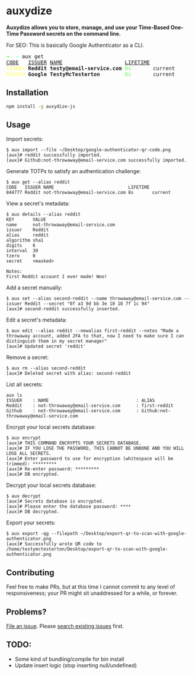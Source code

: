 # auxydize

**Auxydize allows you to store, manage, and use your Time-Based One-Time Password secrets on the command line.**

For SEO: This is basically Google Authenticator as a CLI.

<pre><font color="#55FF55"><b>➜  </b></font><font color="#55FFFF"><b>~</b></font> aux get
<u style="text-decoration-style:single">CODE</u>   <u style="text-decoration-style:single">ISSUER</u> <u style="text-decoration-style:single">NAME</u>                    <u style="text-decoration-style:single">LIFETIME</u>        
<font color="#FFFF55">123062</font> <b>Reddit</b> <b>testy@email-service.com</b> <font color="#55FF55">8s</font>       current
<font color="#FFFF55">012415</font> <b>Google</b> <b>TestyMcTesterton</b>        <font color="#55FF55">8s</font>       current
</pre>

## Installation

```sh
npm install -g auxydize-js
```

## Usage

Import secrets:

```
$ aux import --file ~/Desktop/google-authenticator-qr-code.png
[aux]# reddit successfully imported.
[aux]# Github:not-throwaway@email-service.com successfully imported.
```

Generate TOTPs to satisfy an authentication challenge:

```
$ aux get --alias reddit
CODE   ISSUER NAME                            LIFETIME
844777 Reddit not-throwaway@email-service.com 8s       current
```

View a secret's metadata:

```
$ aux details --alias reddit
KEY       VALUE
name      not-throwaway@email-service.com
issuer    Reddit
alias     reddit
algorithm sha1
digits    6
interval  30
tzero     0
secret    <masked>

Notes:
First Reddit account I ever made! Woo!
```

Add a secret manually:

```
$ aux set --alias second-reddit --name throwaway@email-service.com --issuer Reddit --secret "0f a3 9d bb 3e 10 18 7f 1c 94"
[aux]# second-reddit successfully inserted.
```

Edit a secret's metadata:

```
$ aux edit --alias reddit --newalias first-reddit --notes "Made a throwaway account, added 2FA to that, now I need to make sure I can distinguish them in my secret manager"
[aux]# Updated secret 'reddit'
```

Remove a secret:

```
$ aux rm --alias second-reddit
[aux]# Deleted secret with alias: second-reddit
```

List all secrets:

```
aux ls
ISSUER    : NAME                                 : ALIAS
Reddit    : not-throwaway@email-service.com      : first-reddit
Github    : not-throwaway@email-service.com      : Github:not-throwaway@email-service.com
```

Encrypt your local secrets database:

```
$ aux encrypt
[aux]# THIS COMMAND ENCRYPTS YOUR SECRETS DATABASE.
[aux]# IF YOU LOSE THE PASSWORD, THIS CANNOT BE UNDONE AND YOU WILL LOSE ALL SECRETS.
[aux]# Enter password to use for encryption (whitespace will be trimmed): *********
[aux]# Re-enter password: *********
[aux]# DB encrypted.
```

Decrypt your local secrets database:

```
$ aux decrypt
[aux]# Secrets database is encrypted.
[aux]# Please enter the database password: ****
[aux]# DB decrypted.
```

Export your secrets:

```
$ aux export -qg --filepath ~/Desktop/export-qr-to-scan-with-google-authenticator.png
[aux]# Successfully wrote QR code to /home/testymctesterton/Desktop/export-qr-to-scan-with-google-authenticator.png
```

## Contributing

Feel free to make PRs, but at this time I cannot commit to any level of responsiveness; your PR might sit unaddressed for a while, or forever.

## Problems?

[File an issue](https://github.com/imagodeo/auxydize-js/issues). Please [search existing issues](https://github.com/imagodeo/auxydize-js/issues?utf8=%E2%9C%93&q=is%3Aissue) first.

## TODO:

- Some kind of bundling/compile for bin install
- Update insert logic (stop inserting null/undefined)
